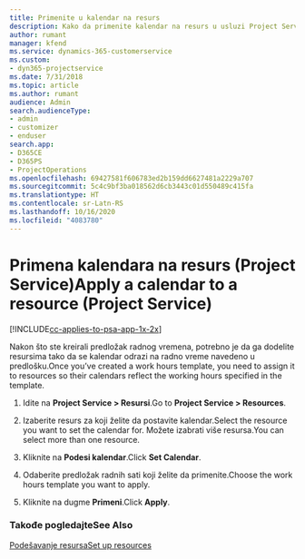 ```yaml
---
title: Primenite u kalendar na resurs
description: Kako da primenite kalendar na resurs u usluzi Project Service
author: rumant
manager: kfend
ms.service: dynamics-365-customerservice
ms.custom:
- dyn365-projectservice
ms.date: 7/31/2018
ms.topic: article
ms.author: rumant
audience: Admin
search.audienceType:
- admin
- customizer
- enduser
search.app:
- D365CE
- D365PS
- ProjectOperations
ms.openlocfilehash: 69427581f606783ed2b159dd6627481a2229a707
ms.sourcegitcommit: 5c4c9bf3ba018562d6cb3443c01d550489c415fa
ms.translationtype: HT
ms.contentlocale: sr-Latn-RS
ms.lasthandoff: 10/16/2020
ms.locfileid: "4083780"
---
```

# <a name="apply-a-calendar-to-a-resource-project-service"></a><span data-ttu-id="d2da3-103">Primena kalendara na resurs (Project Service)</span><span class="sxs-lookup"><span data-stu-id="d2da3-103">Apply a calendar to a resource (Project Service)</span></span>

[!INCLUDE[cc-applies-to-psa-app-1x-2x](../includes/cc-applies-to-psa-app-1x-2x.md)]

<span data-ttu-id="d2da3-104">Nakon što ste kreirali predložak radnog vremena, potrebno je da ga dodelite resursima tako da se kalendar odrazi na radno vreme navedeno u predlošku.</span><span class="sxs-lookup"><span data-stu-id="d2da3-104">Once you’ve created a work hours template, you need to assign it to resources so their calendars reflect the working hours specified in the template.</span></span>  
  
1.  <span data-ttu-id="d2da3-105">Idite na **Project Service > Resursi**.</span><span class="sxs-lookup"><span data-stu-id="d2da3-105">Go to **Project Service > Resources**.</span></span>  
  
2.  <span data-ttu-id="d2da3-106">Izaberite resurs za koji želite da postavite kalendar.</span><span class="sxs-lookup"><span data-stu-id="d2da3-106">Select the resource you want to set the calendar for.</span></span> <span data-ttu-id="d2da3-107">Možete izabrati više resursa.</span><span class="sxs-lookup"><span data-stu-id="d2da3-107">You can select more than one resource.</span></span>  
  
3.  <span data-ttu-id="d2da3-108">Kliknite na **Podesi kalendar**.</span><span class="sxs-lookup"><span data-stu-id="d2da3-108">Click **Set Calendar**.</span></span>  
  
4.  <span data-ttu-id="d2da3-109">Odaberite predložak radnih sati koji želite da primenite.</span><span class="sxs-lookup"><span data-stu-id="d2da3-109">Choose the work hours template you want to apply.</span></span>  
  
5.  <span data-ttu-id="d2da3-110">Kliknite na dugme **Primeni**.</span><span class="sxs-lookup"><span data-stu-id="d2da3-110">Click **Apply**.</span></span>  
  
### <a name="see-also"></a><span data-ttu-id="d2da3-111">Takođe pogledajte</span><span class="sxs-lookup"><span data-stu-id="d2da3-111">See Also</span></span>  
 [<span data-ttu-id="d2da3-112">Podešavanje resursa</span><span class="sxs-lookup"><span data-stu-id="d2da3-112">Set up resources</span></span>](../psa/set-up-resources.md)
